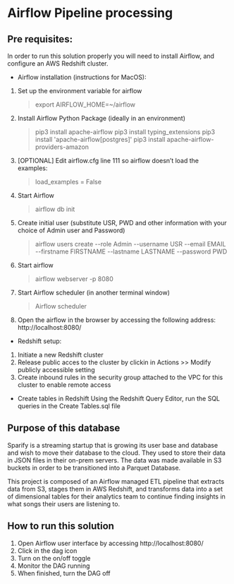 # Airflow Pipeline processing

## Pre requisites:

In order to run this solution properly you will need to install Airflow, and configure an AWS Redshift cluster. 

* Airflow installation (instructions for MacOS):
1) Set up the environment variable for airflow

    >export AIRFLOW_HOME=~/airflow 
    
2) Install Airflow Python Package (ideally in an environment)

    >pip3 install apache-airflow
    >pip3 install typing_extensions
    >pip3 install 'apache-airflow[postgres]'
    >pip3 install apache-airflow-providers-amazon
    
3) [OPTIONAL] Edit airflow.cfg line 111 so airflow doesn’t load the examples:

    >load_examples = False
    
4) Start Airflow
    
    >airflow db init
    
5) Create initial user (substitute USR, PWD and other information with your choice of Admin user and Password)
    
    >airflow users  create --role Admin --username USR --email EMAIL --firstname FIRSTNAME --lastname LASTNAME --password PWD
    
6) Start airflow
    
    >airflow webserver -p 8080
    
7) Start Airflow scheduler (in another terminal window)
    
    >Airflow scheduler
    
8) Open the airflow in the browser by accessing the following address: http://localhost:8080/


* Redshift setup:
1) Initiate a new Redshift cluster
2) Release public acces to the cluster by clickin in Actions >> Modify publicly accessible setting
3) Create inbound rules in the security group attached to the VPC for this cluster to enable remote access

* Create tables in Redshift
Using the Redshift Query Editor, run the SQL queries in the Create Tables.sql file

## Purpose of this database 

Sparify is a streaming startup that is growing its user base and database and wish to move their database to the cloud. They used to store their data in JSON files in their on-prem servers. The data was made available in S3 buckets in order to be transitioned into a Parquet Database.

This project is composed of an Airflow managed ETL pipeline that extracts data from S3, stages them in AWS Redshift, and transforms data into a set of dimensional tables for their analytics team to continue finding insights in what songs their users are listening to. 

## How to run this solution

1) Open Airflow user interface by accessing http://localhost:8080/
2) Click in the dag icon
2) Turn on the on/off toggle 
3) Monitor the DAG running
4) When finished, turn the DAG off
